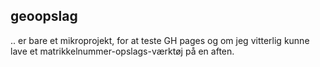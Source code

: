 ## geoopslag
.. er bare et mikroprojekt, for at teste GH pages og om jeg vitterlig kunne lave et matrikkelnummer-opslags-værktøj på en aften.